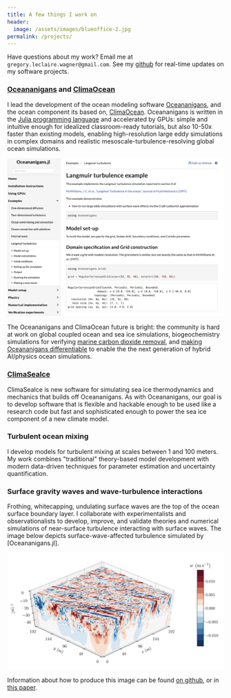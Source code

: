 ```yaml
---
title: A few things I work on
header:
  image: /assets/images/blueoffice-2.jpg
permalink: /projects/
---
```


Have questions about my work? Email me at
`gregory.leclaire.wagner@gmail.com`. 
See my [github] for real-time updates on my software projects.

### [Oceananigans] and [ClimaOcean]

I lead the development of the ocean modeling software [Oceananigans], and the ocean
component its based on, [ClimaOcean]. 
Oceananigans is written in the [Julia programming language][julia] and
accelerated by GPUs: simple and intuitive enough for idealized classroom-ready tutorials,
but also 10-50x faster than existing models, enabling high-resolution large eddy simulations in complex domains
and realistic mesoscale-turbulence-resolving global ocean simulations.

![Oceananigans docs](/assets/figures/oceananigans_docs.png)

The Oceananigans and ClimaOcean future is bright: the community is hard at work on 
global coupled ocean and sea ice simulations, biogeochemistry simulations for verifying
[marine carbon dioxide removal], and [making Oceananigans differentiable] to enable the
the next generation of hybrid AI/physics ocean simulations.

### [ClimaSeaIce]

ClimaSeaIce is new software for simulating sea ice thermodynamics and mechanics that builds off Oceananigans.
As with Oceananigans, our goal is to develop software that is flexible and hackable enough to be used like a research code
but fast and sophisticated enough to power the sea ice component of a new climate model.

### Turbulent ocean mixing

I develop models for turbulent mixing at scales between 1 and 100 meters.
My work combines "traditional" theory-based model development
with modern data-driven techniques for parameter estimation and uncertainty quantification.

### Surface gravity waves and wave-turbulence interactions

Frothing, whitecapping, undulating surface waves are the top of the
ocean surface boundary layer. I collaborate with experimentalists and observationalists
to develop, improve, and validate theories and numerical simulations of near-surface
turbulence interacting with surface waves.
The image below depicts surface-wave-affected turbulence simulated by
[Oceananigans.jl].

![Forced growth](/assets/figures/forced_growth.png)

Information about how to produce this image can be found
[on github](https://github.com/glwagner/WaveTransmittedTurbulence.jl),
or in [this paper](https://glwagner.github.io/assets/pdf/near-inertial-waves-turbulence-growth-swell-preprint.pdf).

[Subsurface internal waves]: http://www.livescience.com/42459-huge-ocean-internal-waves-explained.html
[quasi-geostrophic eddies]: https://en.wikipedia.org/wiki/Geostrophic_current
[FourierFlows.jl]: https://github.com/FourierFlows/FourierFlows.jl
[Navid Constantinou]: http://www.navidconstantinou.com
[CliMa]: https://clima.caltech.edu
[julia]: https://julialang.org
[Oceananigans]: https://clima.github.io/OceananigansDocumentation/stable/
[ClimaSeaIce]: https://github.com/CliMA/ClimaSeaIce.jl
[ClimaOcean]: https://github.com/CliMA/ClimaOcean.jl
[github]: https://github.com/glwagner
[marine carbon dioxide removal]: https://www.whitehouse.gov/ostp/news-updates/2023/10/06/marine-carbon-dioxide-removal-potential-ways-to-harness-the-ocean-to-mitigate-climate-change/
[making Oceananigans differentiable]: https://dj4earth.github.io/

